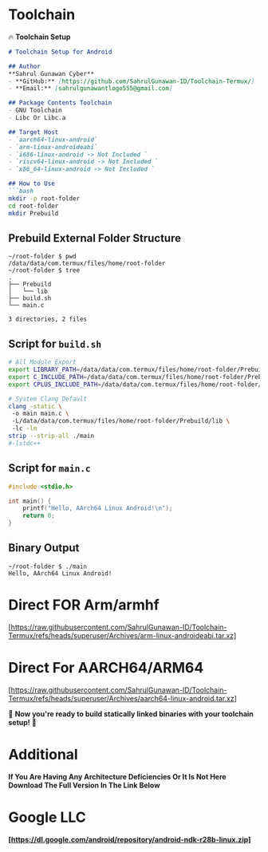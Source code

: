 # Toolchain

🔥 **Toolchain Setup**  

```markdown
# Toolchain Setup for Android  

## Author  
**Sahrul Gunawan Cyber**  
- **GitHub:** [https://github.com/SahrulGunawan-ID/Toolchain-Termux/]  
- **Email:** [sahrulgunawantlogo555@gmail.com]  

## Package Contents Toolchain  
- GNU Toolchain  
- Libc Or Libc.a  

## Target Host  
- `aarch64-linux-android`  
- `arm-linux-androideabi`  
- `i686-linux-android -> Not Included `  
- `riscv64-linux-android -> Not Included `  
- `x86_64-linux-android -> Not Included `  

## How to Use  
```bash
mkdir -p root-folder
cd root-folder
mkdir Prebuild
```

## Prebuild External Folder Structure  
```plaintext
~/root-folder $ pwd
/data/data/com.termux/files/home/root-folder
~/root-folder $ tree
.
├── Prebuild
│   └── lib
├── build.sh
└── main.c

3 directories, 2 files
```

## Script for `build.sh`  
```bash
# All Module Export  
export LIBRARY_PATH=/data/data/com.termux/files/home/root-folder/Prebuild/lib  
export C_INCLUDE_PATH=/data/data/com.termux/files/home/root-folder/Prebuild/include  
export CPLUS_INCLUDE_PATH=/data/data/com.termux/files/home/root-folder/Prebuild/include  

# System Clang Default  
clang -static \  
 -o main main.c \  
 -L/data/data/com.termux/files/home/root-folder/Prebuild/lib \  
 -lc -lm  
strip --strip-all ./main  
#-lstdc++  
```

## Script for `main.c`  
```c
#include <stdio.h>

int main() {
    printf("Hello, AArch64 Linux Android!\n");
    return 0;
}
```

## Binary Output  
```plaintext
~/root-folder $ ./main  
Hello, AArch64 Linux Android!  
```

# Direct FOR Arm/armhf
[https://raw.githubusercontent.com/SahrulGunawan-ID/Toolchain-Termux/refs/heads/superuser/Archives/arm-linux-androideabi.tar.xz]

# Direct For AARCH64/ARM64
[https://raw.githubusercontent.com/SahrulGunawan-ID/Toolchain-Termux/refs/heads/superuser/Archives/aarch64-linux-android.tar.xz]


🚀 **Now you're ready to build statically linked binaries with your toolchain setup! 🔧**  

# Additional 
**If You Are Having Any Architecture Deficiencies Or It Is Not Here Download The Full Version In The Link Below**

# Google LLC
**[https://dl.google.com/android/repository/android-ndk-r28b-linux.zip]**
